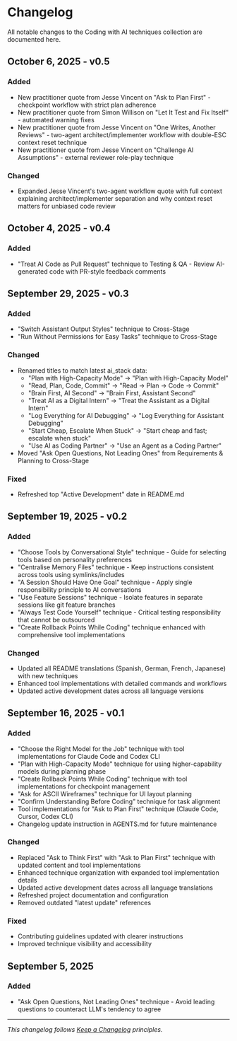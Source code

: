# Changelog

All notable changes to the Coding with AI techniques collection are documented here.

## October 6, 2025 - v0.5

### Added
- New practitioner quote from Jesse Vincent on "Ask to Plan First" - checkpoint workflow with strict plan adherence
- New practitioner quote from Simon Willison on "Let It Test and Fix Itself" - automated warning fixes
- New practitioner quote from Jesse Vincent on "One Writes, Another Reviews" - two-agent architect/implementer workflow with double-ESC context reset technique
- New practitioner quote from Jesse Vincent on "Challenge AI Assumptions" - external reviewer role-play technique

### Changed
- Expanded Jesse Vincent's two-agent workflow quote with full context explaining architect/implementer separation and why context reset matters for unbiased code review

## October 4, 2025 - v0.4

### Added
- "Treat AI Code as Pull Request" technique to Testing & QA - Review AI-generated code with PR-style feedback comments

## September 29, 2025 - v0.3

### Added
- "Switch Assistant Output Styles" technique to Cross-Stage
- "Run Without Permissions for Easy Tasks" technique to Cross-Stage

### Changed
- Renamed titles to match latest ai_stack data:
  - "Plan with High-Capacity Mode" → "Plan with High-Capacity Model"
  - "Read, Plan, Code, Commit" → "Read → Plan → Code → Commit"
  - "Brain First, AI Second" → "Brain First, Assistant Second"
  - "Treat AI as a Digital Intern" → "Treat the Assistant as a Digital Intern"
  - "Log Everything for AI Debugging" → "Log Everything for Assistant Debugging"
  - "Start Cheap, Escalate When Stuck" → "Start cheap and fast; escalate when stuck"
  - "Use AI as Coding Partner" → "Use an Agent as a Coding Partner"
- Moved "Ask Open Questions, Not Leading Ones" from Requirements & Planning to Cross-Stage

### Fixed
- Refreshed top "Active Development" date in README.md

## September 19, 2025 - v0.2

### Added
- "Choose Tools by Conversational Style" technique - Guide for selecting tools based on personality preferences
- "Centralise Memory Files" technique - Keep instructions consistent across tools using symlinks/includes
- "A Session Should Have One Goal" technique - Apply single responsibility principle to AI conversations  
- "Use Feature Sessions" technique - Isolate features in separate sessions like git feature branches
- "Always Test Code Yourself" technique - Critical testing responsibility that cannot be outsourced
- "Create Rollback Points While Coding" technique enhanced with comprehensive tool implementations

### Changed
- Updated all README translations (Spanish, German, French, Japanese) with new techniques
- Enhanced tool implementations with detailed commands and workflows
- Updated active development dates across all language versions

## September 16, 2025 - v0.1

### Added
- "Choose the Right Model for the Job" technique with tool implementations for Claude Code and Codex CLI
- "Plan with High-Capacity Mode" technique for using higher-capability models during planning phase  
- "Create Rollback Points While Coding" technique with tool implementations for checkpoint management
- "Ask for ASCII Wireframes" technique for UI layout planning
- "Confirm Understanding Before Coding" technique for task alignment
- Tool implementations for "Ask to Plan First" technique (Claude Code, Cursor, Codex CLI)
- Changelog update instruction in AGENTS.md for future maintenance

### Changed  
- Replaced "Ask to Think First" with "Ask to Plan First" technique with updated content and tool implementations
- Enhanced technique organization with expanded tool implementation details
- Updated active development dates across all language translations
- Refreshed project documentation and configuration
- Removed outdated "latest update" references

### Fixed
- Contributing guidelines updated with clearer instructions
- Improved technique visibility and accessibility

## September 5, 2025

### Added
- "Ask Open Questions, Not Leading Ones" technique - Avoid leading questions to counteract LLM's tendency to agree

---

*This changelog follows [Keep a Changelog](https://keepachangelog.com/en/1.0.0/) principles.*
